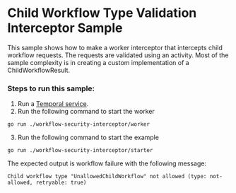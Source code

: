 # Child Workflow Type Validation Interceptor Sample

This sample shows how to make a worker interceptor that intercepts child workflow requests. 
The requests are validated using an activity. 
Most of the sample complexity is in creating a custom implementation of a ChildWorkflowResult.


### Steps to run this sample:
1) Run a [Temporal service](https://github.com/temporalio/samples-go/tree/main/#how-to-use).
2) Run the following command to start the worker
```
go run ./workflow-security-interceptor/worker
```
3) Run the following command to start the example
```
go run ./workflow-security-interceptor/starter
```
The expected output is workflow failure with the following message:
```
Child workflow type "UnallowedChildWorkflow" not allowed (type: not-allowed, retryable: true)
```

